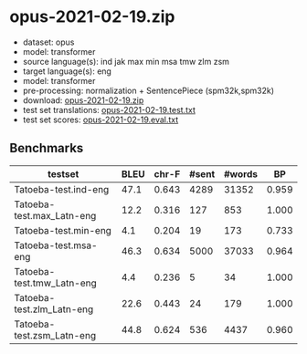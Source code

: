 # opus-2021-02-19.zip

* dataset: opus
* model: transformer
* source language(s): ind jak max min msa tmw zlm zsm
* target language(s): eng
* model: transformer
* pre-processing: normalization + SentencePiece (spm32k,spm32k)
* download: [opus-2021-02-19.zip](https://object.pouta.csc.fi/Tatoeba-MT-models/msa-eng/opus-2021-02-19.zip)
* test set translations: [opus-2021-02-19.test.txt](https://object.pouta.csc.fi/Tatoeba-MT-models/msa-eng/opus-2021-02-19.test.txt)
* test set scores: [opus-2021-02-19.eval.txt](https://object.pouta.csc.fi/Tatoeba-MT-models/msa-eng/opus-2021-02-19.eval.txt)

## Benchmarks

| testset | BLEU  | chr-F | #sent | #words | BP |
|---------|-------|-------|-------|--------|----|
| Tatoeba-test.ind-eng 	| 47.1 	| 0.643 	| 4289 	| 31352 	| 0.959 |
| Tatoeba-test.max_Latn-eng 	| 12.2 	| 0.316 	| 127 	| 853 	| 1.000 |
| Tatoeba-test.min-eng 	| 4.1 	| 0.204 	| 19 	| 173 	| 0.733 |
| Tatoeba-test.msa-eng 	| 46.3 	| 0.634 	| 5000 	| 37033 	| 0.964 |
| Tatoeba-test.tmw_Latn-eng 	| 4.4 	| 0.236 	| 5 	| 34 	| 1.000 |
| Tatoeba-test.zlm_Latn-eng 	| 22.6 	| 0.443 	| 24 	| 179 	| 1.000 |
| Tatoeba-test.zsm_Latn-eng 	| 44.8 	| 0.624 	| 536 	| 4437 	| 0.960 |

